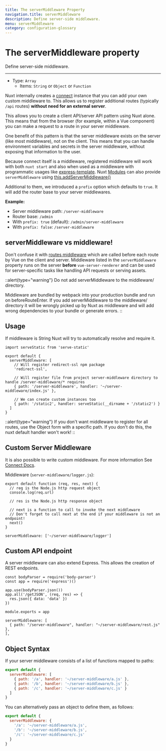 ```yaml
---
title: The serverMiddleware Property
navigation.title: serverMiddleware
description: Define server-side middleware.
menu: serverMiddleware
category: configuration-glossary
---
```

# The serverMiddleware property

Define server-side middleware.

---

- Type: `Array`
  - Items: `String` or `Object` or `Function`

Nuxt internally creates a [connect](https://github.com/senchalabs/connect) instance that you can add your own custom middleware to. This allows us to register additional routes (typically `/api` routes) **without need for an external server**.

This allows you to create a client API/server API pattern using Nuxt alone. This means that from the browser (for example, within a Vue component) you can make a request to a route in your server middleware.

One benefit of this pattern is that the server middleware exists on the server (like most middleware), not on the client. This means that you can handle environment variables and secrets in the server middleware, without exposing that information to the user.

Because connect itself is a middleware, registered middleware will work with both `nuxt start` and also when used as a middleware with programmatic usages like [express-template](https://github.com/nuxt-community/express-template). Nuxt [Modules](/docs/directory-structure/modules) can also provide `serverMiddleware` using [this.addServerMiddleware()](/docs/internals-glossary/internals-module-container#addservermiddleware-middleware)

Additional to them, we introduced a `prefix` option which defaults to `true`. It will add the router base to your server middlewares.

**Example:**

- Server middleware path: `/server-middleware`
- Router base: `/admin`
- With `prefix: true` (default): `/admin/server-middleware`
- With `prefix: false`: `/server-middleware`

## serverMiddleware vs middleware!

Don't confuse it with [routes middleware](/docs/directory-structure/middleware) which are called before each route by Vue on the client and server.  Middleware listed in the `serverMiddleware` property runs on the server **before** `vue-server-renderer` and can be used for server-specific tasks like handling API requests or serving assets.

::alert{type="warning"}
Do not add serverMiddleware to the middleware/ directory.

Middleware are bundled by webpack into your production bundle and run on beforeRouteEnter. If you add serverMiddleware to the middleware/ directory it will be wrongly picked up by Nuxt as middleware and will add wrong dependencies to your bundle or generate errors.
::

## Usage

If middleware is String Nuxt will try to automatically resolve and require it.

```js{}[nuxt.config.js]
import serveStatic from 'serve-static'

export default {
  serverMiddleware: [
    // Will register redirect-ssl npm package
    'redirect-ssl',

    // Will register file from project server-middleware directory to handle /server-middleware/* requires
    { path: '/server-middleware', handler: '~/server-middleware/index.js' },

    // We can create custom instances too
    { path: '/static2', handler: serveStatic(__dirname + '/static2') }
  ]
}
```

::alert{type="warning"}
If you don't want middleware to register for all routes, use the Object form with a specific path. If you don't do this, the nuxt default handler won't work!
::

## Custom Server Middleware

It is also possible to write custom middleware. For more information See [Connect Docs](https://github.com/senchalabs/connect#appusefn).

Middleware (`server-middleware/logger.js`):

```js{}[server-middleware/logger.js]
export default function (req, res, next) {
  // req is the Node.js http request object
  console.log(req.url)

  // res is the Node.js http response object

  // next is a function to call to invoke the next middleware
  // Don't forget to call next at the end if your middleware is not an endpoint!
  next()
}
```

```js{}[nuxt.config.js]
serverMiddleware: ['~/server-middleware/logger']
```

## Custom API endpoint

A server middleware can also extend Express. This allows the creation of REST endpoints.

```js{}[server-middleware/rest.js]
const bodyParser = require('body-parser')
const app = require('express')()

app.use(bodyParser.json())
app.all('/getJSON', (req, res) => {
  res.json({ data: 'data' })
})

module.exports = app
```

```js{}[nuxt.config.js]
serverMiddleware: [
  { path: "/server-middleware", handler: "~/server-middleware/rest.js" },
],
```

## Object Syntax

If your server middleware consists of a list of functions mapped to paths:

```js
export default {
  serverMiddleware: [
    { path: '/a', handler: '~/server-middleware/a.js' },
    { path: '/b', handler: '~/server-middleware/b.js' },
    { path: '/c', handler: '~/server-middleware/c.js' }
  ]
}
```

You can alternatively pass an object to define them, as follows:

```js
export default {
  serverMiddleware: {
    '/a': '~/server-middleware/a.js',
    '/b': '~/server-middleware/b.js',
    '/c': '~/server-middleware/c.js'
  }
}
```
